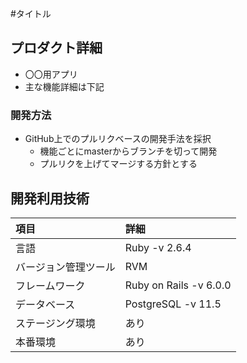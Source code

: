 #タイトル
## プロダクト詳細
- 〇〇用アプリ
- 主な機能詳細は下記

### 開発方法
- GitHub上でのプルリクベースの開発手法を採択
  - 機能ごとにmasterからブランチを切って開発
  - プルリクを上げてマージする方針とする

## 開発利用技術
|項目|詳細|
|:----|:----|
|言語|Ruby -v 2.6.4|
|バージョン管理ツール|RVM|
|フレームワーク|Ruby on Rails -v 6.0.0|
|データベース|PostgreSQL -v 11.5|
|ステージング環境|あり|
|本番環境|あり|
